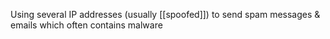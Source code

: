 Using several IP addresses (usually [[spoofed]]) to send spam messages & emails which often contains malware